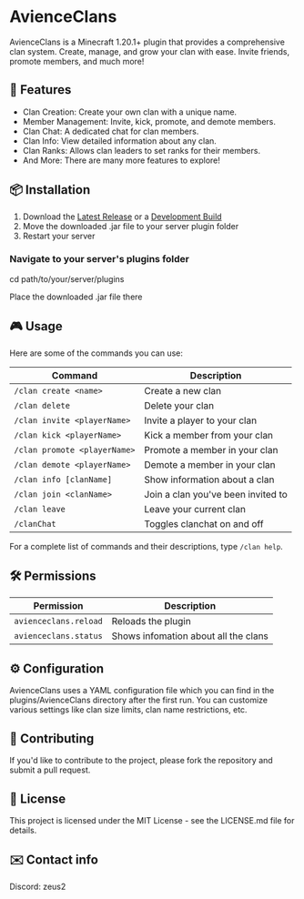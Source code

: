 # AvienceClans


AvienceClans is a Minecraft 1.20.1+ plugin that provides a comprehensive clan system. Create, manage, and grow your clan with ease. Invite friends, promote members, and much more!

## 🌟 Features
- Clan Creation: Create your own clan with a unique name.
- Member Management: Invite, kick, promote, and demote members.
- Clan Chat: A dedicated chat for clan members.
- Clan Info: View detailed information about any clan.
- Clan Ranks: Allows clan leaders to set ranks for their members.
- And More: There are many more features to explore!

## 📦 Installation
1. Download the [Latest Release](https://github.com/Zeus-2/AvienceClans/releases) or a [Development Build](https://github.com/Zeus-2/AvienceClans/actions)
2. Move the downloaded .jar file to your server plugin folder
3. Restart your server

### Navigate to your server's plugins folder
cd path/to/your/server/plugins

Place the downloaded .jar file there

## 🎮 Usage
Here are some of the commands you can use:

| Command                      | Description                        |
| ---------------------------- | ---------------------------------- |
| `/clan create <name>`      	 | Create a new clan                  |
| `/clan delete`               | Delete your clan                   |
| `/clan invite <playerName>`	 | Invite a player to your clan       |
| `/clan kick <playerName>`	   | Kick a member from your clan       |
| `/clan promote <playerName>` | Promote a member in your clan      |
| `/clan demote <playerName>`	 | Demote a member in your clan       |
| `/clan info [clanName]`	     | Show information about a clan      |
| `/clan join <clanName>`	     | Join a clan you've been invited to |
| `/clan leave`              	 | Leave your current clan            |
| `/clanChat`              	   | Toggles clanchat on and off        |

For a complete list of commands and their descriptions, type `/clan help`.

## 🛠️ Permissions
| Permission            | Description                            |
| --------------------- | -------------------------------------- |
| `avienceclans.reload` |	Reloads the plugin                     |
| `avienceclans.status`	| Shows infomation about all the clans   |


## ⚙️ Configuration
AvienceClans uses a YAML configuration file which you can find in the plugins/AvienceClans directory after the first run. You can customize various settings like clan size limits, clan name restrictions, etc.

## 🤝 Contributing
If you'd like to contribute to the project, please fork the repository and submit a pull request.

## 📜 License
This project is licensed under the MIT License - see the LICENSE.md file for details.

## ✉️ Contact info
Discord: zeus2
